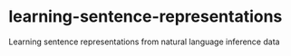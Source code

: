 # learning-sentence-representations
Learning sentence representations from natural language inference data
